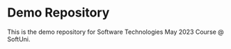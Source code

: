 # Demo Repository

This is the demo repository for Software Technologies May 2023 Course @ SoftUni.
